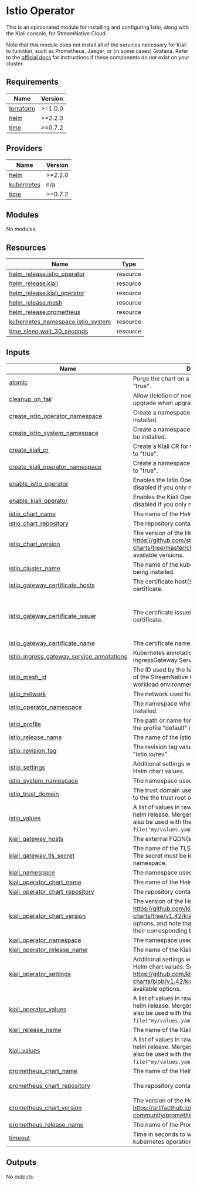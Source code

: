 # Istio Operator
This is an opinionated module for installing and configuring Istio, along with the Kiali console, for StreamNative Cloud.

Note that this module does not install all of the services necessary for Kiali to function, such as Prometheus, Jaeger, or (in some cases) Grafana. Refer to the [official docs](https://kiali.io/docs/configuration/p8s-jaeger-grafana/) for instructions if these components do not exist on your cluster.

<!-- BEGIN_TF_DOCS -->
## Requirements

| Name | Version |
|------|---------|
| <a name="requirement_terraform"></a> [terraform](#requirement\_terraform) | >=1.0.0 |
| <a name="requirement_helm"></a> [helm](#requirement\_helm) | >=2.2.0 |
| <a name="requirement_time"></a> [time](#requirement\_time) | >=0.7.2 |

## Providers

| Name | Version |
|------|---------|
| <a name="provider_helm"></a> [helm](#provider\_helm) | >=2.2.0 |
| <a name="provider_kubernetes"></a> [kubernetes](#provider\_kubernetes) | n/a |
| <a name="provider_time"></a> [time](#provider\_time) | >=0.7.2 |

## Modules

No modules.

## Resources

| Name | Type |
|------|------|
| [helm_release.istio_operator](https://registry.terraform.io/providers/hashicorp/helm/latest/docs/resources/release) | resource |
| [helm_release.kiali](https://registry.terraform.io/providers/hashicorp/helm/latest/docs/resources/release) | resource |
| [helm_release.kiali_operator](https://registry.terraform.io/providers/hashicorp/helm/latest/docs/resources/release) | resource |
| [helm_release.mesh](https://registry.terraform.io/providers/hashicorp/helm/latest/docs/resources/release) | resource |
| [helm_release.prometheus](https://registry.terraform.io/providers/hashicorp/helm/latest/docs/resources/release) | resource |
| [kubernetes_namespace.istio_system](https://registry.terraform.io/providers/hashicorp/kubernetes/latest/docs/resources/namespace) | resource |
| [time_sleep.wait_30_seconds](https://registry.terraform.io/providers/hashicorp/time/latest/docs/resources/sleep) | resource |

## Inputs

| Name | Description | Type | Default | Required |
|------|-------------|------|---------|:--------:|
| <a name="input_atomic"></a> [atomic](#input\_atomic) | Purge the chart on a failed installation. Default's to "true". | `bool` | `null` | no |
| <a name="input_cleanup_on_fail"></a> [cleanup\_on\_fail](#input\_cleanup\_on\_fail) | Allow deletion of new resources created in this upgrade when upgrade fails. | `bool` | `null` | no |
| <a name="input_create_istio_operator_namespace"></a> [create\_istio\_operator\_namespace](#input\_create\_istio\_operator\_namespace) | Create a namespace where istio operator will be installed. | `bool` | `null` | no |
| <a name="input_create_istio_system_namespace"></a> [create\_istio\_system\_namespace](#input\_create\_istio\_system\_namespace) | Create a namespace where istio components will be installed. | `bool` | `null` | no |
| <a name="input_create_kiali_cr"></a> [create\_kiali\_cr](#input\_create\_kiali\_cr) | Create a Kiali CR for the Kiali deployment. Defaults to "true". | `bool` | `null` | no |
| <a name="input_create_kiali_operator_namespace"></a> [create\_kiali\_operator\_namespace](#input\_create\_kiali\_operator\_namespace) | Create a namespace for the deployment. Defaults to "true". | `bool` | `null` | no |
| <a name="input_enable_istio_operator"></a> [enable\_istio\_operator](#input\_enable\_istio\_operator) | Enables the Istio Operator for installation. Can be disabled if you only need to install Kiali. | `bool` | `null` | no |
| <a name="input_enable_kiali_operator"></a> [enable\_kiali\_operator](#input\_enable\_kiali\_operator) | Enables the Kiali Operator for installation. Can be disabled if you only need to install Istio. | `bool` | `null` | no |
| <a name="input_istio_chart_name"></a> [istio\_chart\_name](#input\_istio\_chart\_name) | The name of the Helm chart to install. | `string` | `null` | no |
| <a name="input_istio_chart_repository"></a> [istio\_chart\_repository](#input\_istio\_chart\_repository) | The repository containing the Helm chart to install. | `string` | `null` | no |
| <a name="input_istio_chart_version"></a> [istio\_chart\_version](#input\_istio\_chart\_version) | The version of the Helm chart to install. See https://github.com/stevehipwell/helm-charts/tree/master/charts/istio-operator for available versions. | `string` | `null` | no |
| <a name="input_istio_cluster_name"></a> [istio\_cluster\_name](#input\_istio\_cluster\_name) | The name of the kubernetes cluster where Istio is being installed. | `string` | `null` | no |
| <a name="input_istio_gateway_certificate_hosts"></a> [istio\_gateway\_certificate\_hosts](#input\_istio\_gateway\_certificate\_hosts) | The certificate host(s) for the Istio gateway TLS certificate. | `list(string)` | `[]` | no |
| <a name="input_istio_gateway_certificate_issuer"></a> [istio\_gateway\_certificate\_issuer](#input\_istio\_gateway\_certificate\_issuer) | The certificate issuer for the Istio gateway TLS certificate. | <pre>object({<br>    group = string<br>    kind  = string<br>    name  = string<br>  })</pre> | `null` | no |
| <a name="input_istio_gateway_certificate_name"></a> [istio\_gateway\_certificate\_name](#input\_istio\_gateway\_certificate\_name) | The certificate name for Istio gateway TLS. | `string` | `null` | no |
| <a name="input_istio_ingress_gateway_service_annotations"></a> [istio\_ingress\_gateway\_service\_annotations](#input\_istio\_ingress\_gateway\_service\_annotations) | Kubernetes annotations to add to the Istio IngressGateway Service. | `map(string)` | `null` | no |
| <a name="input_istio_mesh_id"></a> [istio\_mesh\_id](#input\_istio\_mesh\_id) | The ID used by the Istio mesh. This is also the ID of the StreamNative Cloud Pool used for the workload environment. | `string` | `null` | no |
| <a name="input_istio_network"></a> [istio\_network](#input\_istio\_network) | The network used for the Istio mesh. | `string` | `null` | no |
| <a name="input_istio_operator_namespace"></a> [istio\_operator\_namespace](#input\_istio\_operator\_namespace) | The namespace where the Istio Operator is installed. | `string` | `null` | no |
| <a name="input_istio_profile"></a> [istio\_profile](#input\_istio\_profile) | The path or name for an Istio profile to load. Set to the profile "default" if not specified. | `string` | `null` | no |
| <a name="input_istio_release_name"></a> [istio\_release\_name](#input\_istio\_release\_name) | The name of the Istio release | `string` | `null` | no |
| <a name="input_istio_revision_tag"></a> [istio\_revision\_tag](#input\_istio\_revision\_tag) | The revision tag value use for the Istio label "istio.io/rev". | `string` | `null` | no |
| <a name="input_istio_settings"></a> [istio\_settings](#input\_istio\_settings) | Additional settings which will be passed to the Helm chart values. | `map(any)` | `null` | no |
| <a name="input_istio_system_namespace"></a> [istio\_system\_namespace](#input\_istio\_system\_namespace) | The namespace used for the Istio components. | `string` | `null` | no |
| <a name="input_istio_trust_domain"></a> [istio\_trust\_domain](#input\_istio\_trust\_domain) | The trust domain used by Istio, which corresponds to the the trust root of a system. | `string` | `null` | no |
| <a name="input_istio_values"></a> [istio\_values](#input\_istio\_values) | A list of values in raw YAML to be applied to the helm release. Merges with the settings input, can also be used with the `file()` function, i.e. `file("my/values.yaml")`. | `any` | `null` | no |
| <a name="input_kiali_gateway_hosts"></a> [kiali\_gateway\_hosts](#input\_kiali\_gateway\_hosts) | The external FQDN(s) to expose Kiali on | `list(string)` | `[]` | no |
| <a name="input_kiali_gateway_tls_secret"></a> [kiali\_gateway\_tls\_secret](#input\_kiali\_gateway\_tls\_secret) | The name of the TLS secret to use at the gateway.  The secret must be located in the Istio gateway's namespace. | `string` | `null` | no |
| <a name="input_kiali_namespace"></a> [kiali\_namespace](#input\_kiali\_namespace) | The namespace used for the Kiali CR. | `string` | `null` | no |
| <a name="input_kiali_operator_chart_name"></a> [kiali\_operator\_chart\_name](#input\_kiali\_operator\_chart\_name) | The name of the Helm chart to install. | `string` | `null` | no |
| <a name="input_kiali_operator_chart_repository"></a> [kiali\_operator\_chart\_repository](#input\_kiali\_operator\_chart\_repository) | The repository containing the Helm chart to install. | `string` | `null` | no |
| <a name="input_kiali_operator_chart_version"></a> [kiali\_operator\_chart\_version](#input\_kiali\_operator\_chart\_version) | The version of the Helm chart to install. See https://github.com/kiali/helm-charts/tree/v1.42/kiali-operator for configuration options, and note that newer versions will be in their corresponding branch in the git repo. | `string` | `null` | no |
| <a name="input_kiali_operator_namespace"></a> [kiali\_operator\_namespace](#input\_kiali\_operator\_namespace) | The namespace used for the Kiali operator. | `string` | `null` | no |
| <a name="input_kiali_operator_release_name"></a> [kiali\_operator\_release\_name](#input\_kiali\_operator\_release\_name) | The name of the Kiali release. | `string` | `null` | no |
| <a name="input_kiali_operator_settings"></a> [kiali\_operator\_settings](#input\_kiali\_operator\_settings) | Additional settings which will be passed to the Helm chart values. See https://github.com/kiali/helm-charts/blob/v1.42/kiali-operator/values.yaml for available options. | `map(any)` | `null` | no |
| <a name="input_kiali_operator_values"></a> [kiali\_operator\_values](#input\_kiali\_operator\_values) | A list of values in raw YAML to be applied to the helm release. Merges with the settings input, can also be used with the `file()` function, i.e. `file("my/values.yaml")`. | `any` | `null` | no |
| <a name="input_kiali_release_name"></a> [kiali\_release\_name](#input\_kiali\_release\_name) | The name of the Kiali release. | `string` | `null` | no |
| <a name="input_kiali_values"></a> [kiali\_values](#input\_kiali\_values) | A list of values in raw YAML to be applied to the helm release. Merges with the settings input, can also be used with the `file()` function, i.e. `file("my/values.yaml")`. | `any` | `null` | no |
| <a name="input_prometheus_chart_name"></a> [prometheus\_chart\_name](#input\_prometheus\_chart\_name) | The name of the Helm chart to install. | `string` | `"prometheus"` | no |
| <a name="input_prometheus_chart_repository"></a> [prometheus\_chart\_repository](#input\_prometheus\_chart\_repository) | The repository containing the Helm chart to install. | `string` | `"https://prometheus-community.github.io/helm-charts"` | no |
| <a name="input_prometheus_chart_version"></a> [prometheus\_chart\_version](#input\_prometheus\_chart\_version) | The version of the Helm chart to install. See https://artifacthub.io/packages/helm/prometheus-community/prometheus. | `string` | `"15.0.1"` | no |
| <a name="input_prometheus_release_name"></a> [prometheus\_release\_name](#input\_prometheus\_release\_name) | The name of the Prometheus release | `string` | `"prometheus"` | no |
| <a name="input_timeout"></a> [timeout](#input\_timeout) | Time in seconds to wait for any individual kubernetes operation. | `number` | `null` | no |

## Outputs

No outputs.
<!-- END_TF_DOCS -->